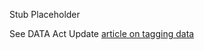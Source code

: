 Stub Placeholder

See DATA Act Update [article on tagging data](http://us5.campaign-archive2.com/?u=1fe27980fc8b5dda1bc362b91&id=ad99625bce&e=2e51885574)
